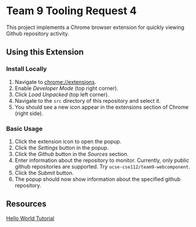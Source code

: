 # Team 9 Tooling Request 4
This project implements a Chrome browser extension for quickly viewing Github
repository activity.

## Using this Extension

### Install Locally

1. Navigate to <chrome://extensions>.
1. Enable _Developer Mode_ (top right corner).
1. Click _Load Unpacked_ (top left corner).
1. Navigate to the `src` directory of this repository and select it.
1. You should see a new icon appear in the extensions section of Chrome
    (right side).

### Basic Usage

1. Click the extension icon to open the popup.
1. Click the _Settings_ button in the popup.
1. Click the _Github_ button in the _Sources_ section.
1. Enter information about the repository to monitor. Currently, only public
    github repositories are supported. Try `ucse-cse112/team9-webcomponent`.
1. Click the _Submit_ button.
1. The popup should now show information about the specified github repository.

## Resources

[Hello World Tutorial](https://developers.chrome.com/extensions/getstarted)